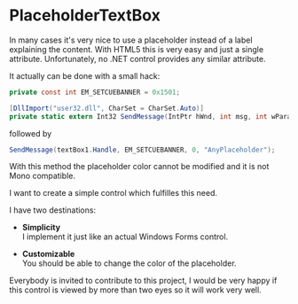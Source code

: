 # PlaceholderTextBox


In many cases it's very nice to use a placeholder instead of a label explaining the content.
With HTML5 this is very easy and just a single attribute. Unfortunately, no .NET control provides any similar attribute.

It actually can be done with a small hack:

```C#
private const int EM_SETCUEBANNER = 0x1501;

[DllImport("user32.dll", CharSet = CharSet.Auto)]
private static extern Int32 SendMessage(IntPtr hWnd, int msg, int wParam, [MarshalAs(UnmanagedType.LPWStr)]string lParam);
```

followed by
```C#
SendMessage(textBox1.Handle, EM_SETCUEBANNER, 0, "AnyPlaceholder");
```

With this method the placeholder color cannot be modified and it is not Mono compatible.

I want to create a simple control which fulfilles this need.

I have two destinations:
* **Simplicity**   
I implement it just like an actual Windows Forms control.

* **Customizable**   
You should be able to change the color of the placeholder.


Everybody is invited to contribute to this project, I would be very happy if this control is viewed by more than two eyes so it will work very well.
